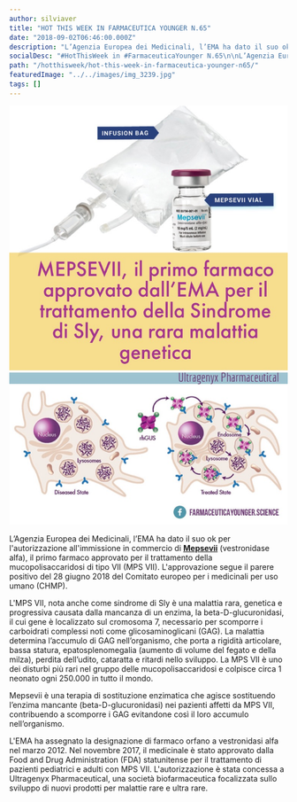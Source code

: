 ```yaml
---
author: silviaver
title: "HOT THIS WEEK IN FARMACEUTICA YOUNGER N.65"
date: "2018-09-02T06:46:00.000Z"
description: "L’Agenzia Europea dei Medicinali, l’EMA ha dato il suo ok per l'autorizzazione all'immissione in commercio di Mepsevii (vestronidase alfa), il primo farmaco approvato per il trattamento della mucopolisaccaridosi di tipo VII (MPS VII). "
socialDesc: "#HotThisWeek in #FarmaceuticaYounger N.65\n\nL’Agenzia Europea dei Medicinali, l’EMA ha approvato il primo farmaco per il trattamento della mucopolisaccaridosi di tipo VII (MPS VII), Mepsevii (vestronidase alfa). L'approvazione segue il parere positivo del 28 giugno 2018 del Comitato europeo per i medicinali per uso umano (CHMP).\n\nL'MPS VII, nota anche come sindrome di Sly è una malattia rara, genetica e progressiva causata dalla mancanza di un enzima, la beta-D-glucuronidasi, necessario per scomporre i carboidrati complessi noti come glicosaminoglicani (GAG). La malattia determina l’accumulo di GAG nell’organismo, che porta a rigidità articolare, bassa statura, epatosplenomegalia (aumento di volume del fegato e della milza), perdita dell’udito, cataratta e ritardi nello sviluppo.\n\nL'autorizzazione è stata concessa a Ultragenyx Pharmaceutical, una società biofarmaceutica focalizzata sullo sviluppo di nuovi prodotti per malattie rare e ultra rare.\n\nPer approfondimenti clicca sul link in basso e visita il mio nuovo sito. Troverai le #Quote dei grandi personaggi del mondo della scienza, le #HotThisWeek ovvero le notizie più #Hot sul panorama del Farmaceutico, i #FarmaAcronimi con delle mini spiegazioni sugli acronimi più utilizzati nel mondo dell'industria farmaceutica e tanto altro ancora..."
path: "/hotthisweek/hot-this-week-in-farmaceutica-younger-n65/"
featuredImage: "../../images/img_3239.jpg"
tags: []
---
```


![](../../images/img_3239.jpg)

L’Agenzia Europea dei Medicinali, l’EMA ha dato il suo ok per l'autorizzazione all'immissione in commercio di [**Mepsevii**](http://www.ema.europa.eu/ema/index.jsp?curl=pages/medicines/human/medicines/004438/human_med_002269.jsp&mid=WC0b01ac058001d124) (vestronidase alfa), il primo farmaco approvato per il trattamento della mucopolisaccaridosi di tipo VII (MPS VII). L'approvazione segue il parere positivo del 28 giugno 2018 del Comitato europeo per i medicinali per uso umano (CHMP).

L'MPS VII, nota anche come sindrome di Sly è una malattia rara, genetica e progressiva causata dalla mancanza di un enzima, la beta-D-glucuronidasi, il cui gene è localizzato sul cromosoma 7, necessario per scomporre i carboidrati complessi noti come glicosaminoglicani (GAG). La malattia determina l’accumulo di GAG nell’organismo, che porta a rigidità articolare, bassa statura, epatosplenomegalia (aumento di volume del fegato e della milza), perdita dell’udito, cataratta e ritardi nello sviluppo. La MPS VII è uno dei disturbi più rari nel gruppo delle mucopolisaccaridosi e colpisce circa 1 neonato ogni 250.000 in tutto il mondo.

Mepsevii è una terapia di sostituzione enzimatica che agisce sostituendo l’enzima mancante (beta-D-glucuronidasi) nei pazienti affetti da MPS VII, contribuendo a scomporre i GAG evitandone così il loro accumulo nell’organismo.

L'EMA ha assegnato la designazione di farmaco orfano a vestronidasi alfa nel marzo 2012. Nel novembre 2017, il medicinale è stato approvato dalla Food and Drug Administration (FDA) statunitense per il trattamento di pazienti pediatrici e adulti con MPS VII. L'autorizzazione è stata concessa a Ultragenyx Pharmaceutical, una società biofarmaceutica focalizzata sullo sviluppo di nuovi prodotti per malattie rare e ultra rare.
